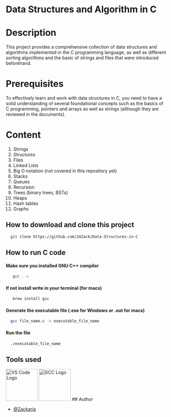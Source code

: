 
# Data Structures and Algorithm in C

# Description

This project provides a comprehensive collection of data structures and algorithms implemented in the C programming language, as well as different sorting algorithms and the basic of strings and files that were introduced beforehand.

# Prerequisites
To effectively learn and work with data structures in C, you need to have a solid understanding of several foundational concepts such as the basics of C programming, pointers and arrays as well as strings (although they are reviewed in the documents). 
# Content
1. Strings
2. Structures
3. Files
4. Linked Lists
5. Big O notation (not covered in this repository yet)
6. Stacks
7. Queues
8. Recursion
9. Trees (binary trees, BSTs)
10. Heaps
11. Hash tables
12. Graphs

## How to download and clone this project
```bash
  git clone https://github.com/24Zack/Data-Structures-in-C

```
## How to run C code

#### Make sure you installed GNU C++ compiler

```bash
   gcc --v
```
#### If not install write in your terminal (for macs)

```bash
   brew install gcc
```
#### Generate the executable file (.exe for Windows or .out for macs)

```bash
  gcc file_name.c -o executable_file_name
```

#### Run the file

```bash
  ./executable_file_name
```
## Tools used

<img src="https://code.visualstudio.com/assets/images/code-stable.png" alt="VS Code Logo" width="100"/>
<img src="https://upload.wikimedia.org/wikipedia/commons/1/1f/Gnu-logo.png" alt="GCC Logo" width="100"/>
## Author

- [@Zackaria](https://github.com/24Zack)
